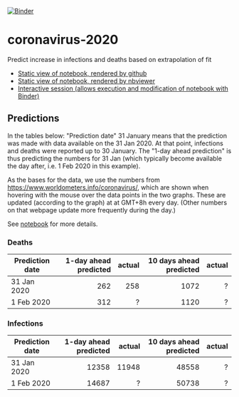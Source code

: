 [![Binder](https://mybinder.org/badge_logo.svg)](https://mybinder.org/v2/gh/fangohr/coronavirus-2020/master?filepath=model.ipynb)

# coronavirus-2020
Predict increase in infections and deaths based on extrapolation of fit

- [Static view of notebook, rendered by github](model.ipynb)
- [Static view of notebook, rendered by nbviewer](https://nbviewer.jupyter.org/github/fangohr/coronavirus-2020/blob/master/model.ipynb)
- [Interactive session (allows execution and modification of notebook with Binder)](https://mybinder.org/v2/gh/fangohr/coronavirus-2020/master?filepath=model.ipynb)

## Predictions

In the tables below: "Prediction date" 31 January means that the prediction was made with data available on the 31 Jan 2020. At that point, infections and deaths were reported up to 30 January. The "1-day ahead prediction" is thus predicting 
the numbers for 31 Jan (which typically become available the day after, i.e. 1 Feb 2020 in this example). 

As the bases for the data, we use the numbers from https://www.worldometers.info/coronavirus/, which are shown when hovering with the mouse over the data points in the two graphs. These are updated (according to the graph) at at GMT+8h every day. (Other numbers on that webpage update more frequently during the day.)

See [notebook](https://nbviewer.jupyter.org/github/fangohr/coronavirus-2020/blob/master/model.ipynb) for more details.

### Deaths

| Prediction date | 1-day ahead predicted | actual | 10 days ahead predicted | actual        | 
| --------------- | ---------------------:| ------:|------------------------:|--------------:|
| 31 Jan 2020     | 262                   | 258    | 1072                    |  ?            |
| 1 Feb 2020      | 312                   | ?      | 1120                    |  ?            |

### Infections

| Prediction date | 1-day ahead predicted | actual | 10 days ahead predicted | actual        |
| --------------- | ---------------------:| ------:|------------------------:|--------------:|
| 31 Jan 2020     | 12358                 | 11948  | 48558                   |   ?           |
| 1 Feb 2020      | 14687                 | ?      | 50738                   | ?             |





